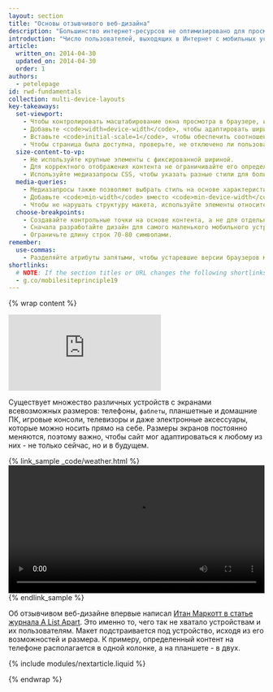 ```yaml
---
layout: section
title: "Основы отзывчивого веб-дизайна"
description: "Большинство интернет-ресурсов не оптимизировано для просмотра на разных типах устройств. Изучив основы, вы узнаете, как обеспечить одинаково хорошую работу сайта на телефонах, планшетах, домашних компьютерах... в общем, на любых устройствах, у которых есть экран."
introduction: "Число пользователей, выходящих в Интернет с мобильных устройств, стремительно растет, но, к сожалению, большинство сетевых ресурсов не приспособлено для этого. Для каждого мобильного устройства необходим особый подход к расположению контента на экране из-за ограниченного размера дисплея."
article:
  written_on: 2014-04-30
  updated_on: 2014-04-30
  order: 1
authors:
  - petelepage
id: rwd-fundamentals
collection: multi-device-layouts
key-takeaways:
  set-viewport:
    - Чтобы контролировать масштабирование окна просмотра в браузере, используйте метатег viewport.
    - Добавьте <code>width=device-width</code>, чтобы адаптировать ширину окна просмотра к экрану устройства.
    - Вставьте <code>initial-scale=1</code>, чтобы обеспечить соотношение 1:1 между пикселями CSS и независимыми пикселями устройства.
    - Чтобы страница была доступна, проверьте, не отключено ли пользовательское масштабирование.
  size-content-to-vp:
    - Не используйте крупные элементы с фиксированной шириной.
    - Для корректного отображения контента не ограничивайте его определенной шириной области просмотра.
    - Используйте медиазапросы CSS, чтобы указать разные стили для больших и маленьких экранов.
  media-queries:
    - Медиазапросы также позволяют выбрать стиль на основе характеристик устройства.
    - Добавьте <code>min-width</code> вместо <code>min-device-width</code> для корректного отображения сайта на большинстве устройств.
    - Чтобы не нарушать структуру макета, используйте элементы относительных размеров.
  choose-breakpoints:
    - Создавайте контрольные точки на основе контента, а не для отдельных устройств, продуктов или брендов.
    - Сначала разработайте дизайн для самого маленького мобильного устройства, а затем переходите к версиям для больших экранов.
    - Ограничьте длину строк 70-80 символами.
remember:
  use-commas:
    - Разделяйте атрибуты запятыми, чтобы устаревшие версии браузеров могли их правильно интерпретировать.
shortlinks: 
  # NOTE: If the section titles or URL changes the following shortlinks must be updated
  - g.co/mobilesiteprinciple19
---
```

{% wrap content %}

<style>
  .smaller-img {
    width: 60%;
    display: block;
    margin-left: auto;
    margin-right: auto;
  }

  img.center {
    display: block;
    margin-left: auto;
    margin-right: auto;
  }

  video.responsiveVideo {
    width: 100%;
  }
</style>

<div class="media media--video">
  <iframe src="https://www.youtube.com/embed/oK09n_PGhTo?controls=2&modestbranding=1&showinfo=0&utm-source=crdev-wf" frameborder="0" allowfullscreen=""></iframe>
</div>

Существует множество различных устройств с экранами всевозможных размеров: телефоны, `фаблеты`, планшетные и домашние ПК, игровые консоли, телевизоры и даже электронные аксессуары, которые можно носить прямо на себе.  Размеры экранов постоянно меняются, поэтому важно, чтобы сайт мог адаптироваться к любому из них - не только сейчас, но и в будущем.

{% link_sample _code/weather.html %}
  <video autoplay loop controls class="responsiveVideo">
    <source src="videos/resize.webm" type="video/webm">
    <source src="videos/resize.mp4" type="video/mp4">
  </video>
{% endlink_sample %}

Об отзывчивом веб-дизайне впервые написал [Итан Маркотт в статье журнала A List Apart](http://alistapart.com/article/responsive-web-design/). Это именно то, чего так не хватало устройствам и их пользователям.  Макет подстраивается под устройство, исходя из его возможностей и размера.  К примеру, определенный контент на телефоне располагается в одной колонке, а на планшете - в двух.

{% include modules/nextarticle.liquid %}

{% endwrap %}

